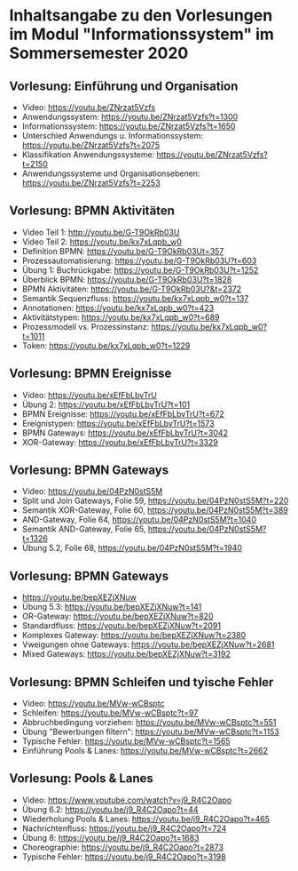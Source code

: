 # Inhaltsangabe zu den Vorlesungen im Modul "Informationssystem" im Sommersemester 2020
## Vorlesung: Einführung und Organisation
- Video: https://youtu.be/ZNrzat5Vzfs    
- Anwendungssystem: https://youtu.be/ZNrzat5Vzfs?t=1300    
- Informationssystem: https://youtu.be/ZNrzat5Vzfs?t=1650    
- Unterschied Anwendungs u. Informationssystem: https://youtu.be/ZNrzat5Vzfs?t=2075    
- Klassifikation Anwendungssysteme: https://youtu.be/ZNrzat5Vzfs?t=2150
- Anwendungssysteme und Organisationsebenen: https://youtu.be/ZNrzat5Vzfs?t=2253
## Vorlesung: BPMN Aktivitäten 
- Video Teil 1: http://youtu.be/G-T9OkRb03U
- Video Teil 2: https://youtu.be/kx7xLqpb_w0
- Definition BPMN: https://youtu.be/G-T9OkRb03Ut=357 
- Prozessautomatisierung: https://youtu.be/G-T9OkRb03U?t=603
- Übung 1: Buchrückgabe: https://youtu.be/G-T9OkRb03U?t=1252
- Überblick BPMN: https://youtu.be/G-T9OkRb03U?t=1828
- BPMN Aktivitäten: https://youtu.be/G-T9OkRb03U?&t=2372
- Semantik Sequenzfluss: https://youtu.be/kx7xLqpb_w0?t=137
- Annotationen: https://youtu.be/kx7xLqpb_w0?t=423
- Aktivitätstypen: https://youtu.be/kx7xLqpb_w0?t=689
- Prozessmodell vs. Prozessinstanz: https://youtu.be/kx7xLqpb_w0?t=1011
- Token: https://youtu.be/kx7xLqpb_w0?t=1229
## Vorlesung: BPMN Ereignisse
- Video: https://youtu.be/xEfFbLbvTrU
- Übung 2: https://youtu.be/xEfFbLbvTrU?t=101
- BPMN Ereignisse: https://youtu.be/xEfFbLbvTrU?t=672
- Ereignistypen: https://youtu.be/xEfFbLbvTrU?t=1573
- BPMN Gateways: https://youtu.be/xEfFbLbvTrU?t=3042
- XOR-Gateway: https://youtu.be/xEfFbLbvTrU?t=3329
## Vorlesung: BPMN Gateways 
- Video: https://youtu.be/04PzN0stS5M
- Split und Join Gateways, Folie 59, https://youtu.be/04PzN0stS5M?t=220
- Semantik XOR-Gateway, Folie 60, https://youtu.be/04PzN0stS5M?t=389
- AND-Gateway, Folie 64, https://youtu.be/04PzN0stS5M?t=1040
- Semantik AND-Gateway, Folie 65, https://youtu.be/04PzN0stS5M?t=1326
- Übung 5.2, Folie 68, https://youtu.be/04PzN0stS5M?t=1940
## Vorlesung: BPMN Gateways
- https://youtu.be/bepXEZjXNuw
- Übung 5.3: https://youtu.be/bepXEZjXNuw?t=141
- OR-Gateway: https://youtu.be/bepXEZjXNuw?t=820
- Standardfluss: https://youtu.be/bepXEZjXNuw?t=2091
- Komplexes Gateway: https://youtu.be/bepXEZjXNuw?t=2380
- Vweigungen ohne Gateways: https://youtu.be/bepXEZjXNuw?t=2681
- Mixed Gateways: https://youtu.be/bepXEZjXNuw?t=3192
## Vorlesung: BPMN Schleifen und tyische Fehler
- Video: https://youtu.be/MVw-wCBsptc
- Schleifen: https://youtu.be/MVw-wCBsptc?t=97
- Abbruchbedingung vorziehen: https://youtu.be/MVw-wCBsptc?t=551
- Übung "Bewerbungen filtern": https://youtu.be/MVw-wCBsptc?t=1153
- Typische Fehler: https://youtu.be/MVw-wCBsptc?t=1565
- Einführung Pools & Lanes: https://youtu.be/MVw-wCBsptc?t=2662
## Vorlesung: Pools & Lanes
- Video: https://www.youtube.com/watch?v=j9_R4C2Oapo
- Übung 6.2: https://youtu.be/j9_R4C2Oapo?t=44
- Wiederholung Pools & Lanes: https://youtu.be/j9_R4C2Oapo?t=465
- Nachrichtenfluss: https://youtu.be/j9_R4C2Oapo?t=724
- Übung 8: https://youtu.be/j9_R4C2Oapo?t=1683
- Choreographie: https://youtu.be/j9_R4C2Oapo?t=2873
- Typische Fehler: https://youtu.be/j9_R4C2Oapo?t=3198

